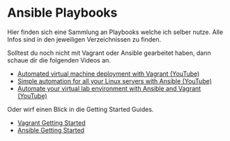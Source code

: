 # Ansible Playbooks

Hier finden sich eine Sammlung an Playbooks welche ich selber nutze. 
Alle Infos sind in den jeweiligen Verzeichnissen zu finden. 

Solltest du noch nicht mit Vagrant oder Ansible gearbeitet haben, dann schaue dir die folgenden Videos an.

* [Automated virtual machine deployment with Vagrant (YouTube)](https://youtu.be/sr9pUpSAexE)
* [Simple automation for all your Linux servers with Ansible (YouTube)](https://youtu.be/uR1_hlHxvhc)
* [Automate your virtual lab environment with Ansible and Vagrant (YouTube)](https://youtu.be/7Di0twyxw1M)

Oder wirf einen Blick in die Getting Started Guides.

* [Vagrant Getting Started](https://learn.hashicorp.com/collections/vagrant/getting-started)
* [Ansible Getting Started](https://docs.ansible.com/ansible/latest/user_guide/intro_getting_started.html)